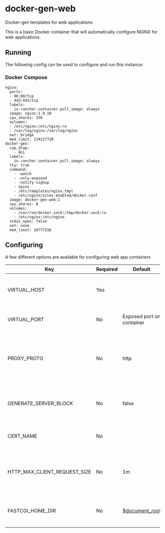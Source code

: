 # docker-gen-web
Docker-gen templates for web applications

This is a basic Docker container that will automatically configure NGINX for web applications.

## Running
The following config can be used to configure and run this instance:
### Docker Compose
```
nginx:
  ports:
  - 80:80/tcp
  - 443:443/tcp
  labels:
    io.rancher.container.pull_image: always
  image: nginx:1.9.10
  cpu_shares: 256
  volumes:
  - /etc/nginx:/etc/nginx:ro
  - /var/log/nginx:/var/log/nginx
  net: bridge
  mem_limit: 134217728
docker-gen:
  cap_drop:
    - ALL
  labels:
    io.rancher.container.pull_image: always
  tty: true
  command:
    - -watch
    - -only-exposed
    - -notify-sighup
    - nginx
    - /etc/templates/nginx.tmpl
    - /etc/nginx/sites-enabled/docker.conf
  image: docker-gen-web:1
  cpu_shares: 8
  volumes:
    - /var/run/docker.sock:/tmp/docker.sock:ro
    - /etc/nginx:/etc/nginx
  stdin_open: false
  net: none
  mem_limit: 16777216
```

## Configuring
A few different options are available for configuring web app containers

| Key | Required | Default | Example | Description |
| --- | -------- | ------- | ------- | ----------- |
| VIRTUAL_HOST | Yes | | example.com | The domain name to forward to this container |
| VIRTUAL_PORT | No | Exposed port on container | 3000 | Port inside the container to forward to |
| PROXY_PROTO | No | http | http,fastcgi | Specifies how traffic will be proxied to the upstream (FastCGI or HTTP)
| GENERATE_SERVER_BLOCK | No | false | true/false | Whether or not to generate server {} block in NGINX |
| CERT_NAME | No | | example_com | Name of the certificate to use |
| HTTP_MAX_CLIENT_REQUEST_SIZE | No | 1m | 500m | Maximum number of bytes clients can upload. See [NGINX docs](http://nginx.org/en/docs/http/ngx_http_core_module.html#client_max_body_size)
| FASTCGI_HOME_DIR | No | [$document_root](http://nginx.org/en/docs/http/ngx_http_core_module.html#var_document_root) | /var/www/html | This folder contains all of the FastCGI scripts. |
